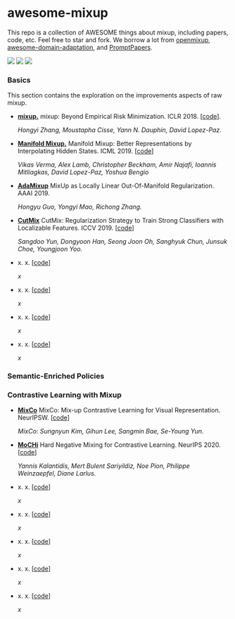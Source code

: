 # awesome-mixup

This repo is a collection of AWESOME things about mixup, including papers, code, etc. Feel free to star and fork. We borrow a lot from [openmixup](https://github.com/Westlake-AI/openmixup), [awesome-domain-adaptation](https://github.com/zhaoxin94/awesome-domain-adaptation), and [PromptPapers](https://github.com/thunlp/PromptPapers).


![](https://img.shields.io/github/last-commit/demoleiwang/awesome-mixup?color=green) ![](https://img.shields.io/badge/PaperNumber-50-brightgreen) ![](https://img.shields.io/badge/PRs-Welcome-red) 

<!-- * **[]()** x. x. [[code](x)] 

    *x* -->

### Basics
This section contains the exploration on the improvements aspects of raw mixup.

* **[mixup.](https://arxiv.org/abs/1710.09412)** mixup: Beyond Empirical Risk Minimization. ICLR 2018. [[code](https://github.com/facebookresearch/mixup-cifar10)].

    *Hongyi Zhang, Moustapha Cisse, Yann N. Dauphin, David Lopez-Paz.*

* **[Manifold Mixup.](https://arxiv.org/abs/1806.05236)** Manifold Mixup: Better Representations by Interpolating Hidden States. ICML 2019. [[code](https://github.com/vikasverma1077/manifold_mixup)] 

    *Vikas Verma, Alex Lamb, Christopher Beckham, Amir Najafi, Ioannis Mitliagkas, David Lopez-Paz, Yoshua Bengio*
    
* **[AdaMixup](https://arxiv.org/abs/1809.02499)** MixUp as Locally Linear Out-Of-Manifold Regularization. AAAI 2019. 

    *Hongyu Guo, Yongyi Mao, Richong Zhang.*

* **[CutMix](ICCV'2019)** CutMix: Regularization Strategy to Train Strong Classifiers with Localizable Features. ICCV 2019. [[code](https://github.com/clovaai/CutMix-PyTorch)] 

    *Sangdoo Yun, Dongyoon Han, Seong Joon Oh, Sanghyuk Chun, Junsuk Choe, Youngjoon Yoo.*

* **[]()** x. x. [[code](x)] 

    *x*

* **[]()** x. x. [[code](x)] 

    *x*

* **[]()** x. x. [[code](x)] 

    *x*

* **[]()** x. x. [[code](x)] 

    *x*


### Semantic-Enriched Policies



### Contrastive Learning with Mixup

* **[MixCo](https://arxiv.org/abs/2010.06300)** MixCo: Mix-up Contrastive Learning for Visual Representation. NeurIPSW. [[code](https://github.com/Lee-Gihun/MixCo-Mixup-Contrast)] 

    *MixCo: Sungnyun Kim, Gihun Lee, Sangmin Bae, Se-Young Yun.*
    
* **[MoCHi](https://arxiv.org/abs/2010.01028)** Hard Negative Mixing for Contrastive Learning. NeurIPS 2020. [[code](https://europe.naverlabs.com/mochi)] 

    *Yannis Kalantidis, Mert Bulent Sariyildiz, Noe Pion, Philippe Weinzaepfel, Diane Larlus.*
    
* **[]()** x. x. [[code](x)] 

    *x*
    
* **[]()** x. x. [[code](x)] 

    *x*
    
* **[]()** x. x. [[code](x)] 

    *x*
    
* **[]()** x. x. [[code](x)] 

    *x*
    
* **[]()** x. x. [[code](x)] 

    *x*
